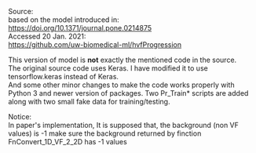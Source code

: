 
Source: <br/>
based on the  model introduced in:
https://doi.org/10.1371/journal.pone.0214875 <br/>
Accessed 20 Jan. 2021: <br/>
https://github.com/uw-biomedical-ml/hvfProgression 


This version of model is **not** exactly the mentioned code in the source. <br/>
The original source code uses Keras. I have modified it to use tensorflow.keras instead of Keras. <br/>
And some other minor changes to make the code works properly with Python 3 and newer version of packages.
Two Pr_Train* scripts are added along with two small fake data for training/testing.<br/>

Notice:  <br/>
In paper's implementation, It is supposed that, the background (non VF values) is -1
make sure the background returned by finction FnConvert_1D_VF_2_2D has -1 values


